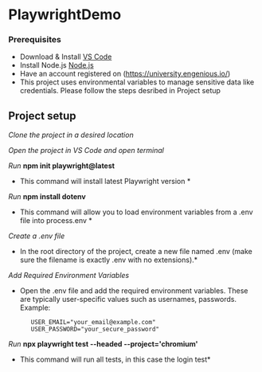# PlaywrightDemo

### Prerequisites 

* Download & Install [VS Code](https://code.visualstudio.com/download)
* Install Node.js [Node.js](https://nodejs.org/en/download/package-manager)
* Have an account registered on (https://university.engenious.io/)
* This project uses environmental variables to manage sensitive data like credentials. Please follow the steps desribed in Project setup

## Project setup
*Clone the project in a desired location*

*Open the project in VS Code and open terminal*


*Run* **npm init playwright@latest**
* This command will install latest Playwright version *


*Run* **npm install dotenv**
* This command will allow you to load environment variables from a .env file into process.env *

*Create a .env file*
* In the root directory of the project, create a new file named .env (make sure the filename is exactly .env 	with no extensions).*

*Add Required Environment Variables*
* Open the .env file and add the required environment variables. These are typically user-specific values such as usernames, passwords. Example:
	```
	   USER_EMAIL="your_email@example.com"
	   USER_PASSWORD="your_secure_password" 	
	```

*Run* **npx playwright test --headed --project='chromium'**
* This command will run all tests, in this case the login test*